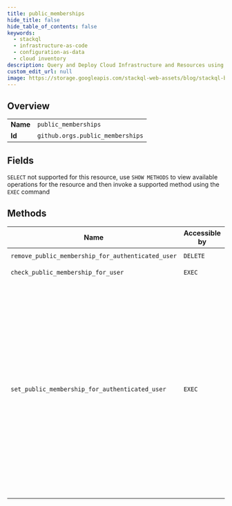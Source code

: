 ```yaml
---
title: public_memberships
hide_title: false
hide_table_of_contents: false
keywords:
  - stackql
  - infrastructure-as-code
  - configuration-as-data
  - cloud inventory
description: Query and Deploy Cloud Infrastructure and Resources using SQL
custom_edit_url: null
image: https://storage.googleapis.com/stackql-web-assets/blog/stackql-blog-post-featured-image.png
---
```

  
    

## Overview
<table><tbody>
<tr><td><b>Name</b></td><td><code>public_memberships</code></td></tr>
<tr><td><b>Id</b></td><td><code>github.orgs.public_memberships</code></td></tr>
</tbody></table>

## Fields
`SELECT` not supported for this resource, use `SHOW METHODS` to view available operations for the resource and then invoke a supported method using the `EXEC` command  
## Methods
| Name | Accessible by | Required Params | Description |
| ---- | ------------- | --------------- | ----------- |
| `remove_public_membership_for_authenticated_user` | `DELETE` | `org, username` |  |
| `check_public_membership_for_user` | `EXEC` | `org, username` |  |
| `set_public_membership_for_authenticated_user` | `EXEC` | `org, username` | The user can publicize their own membership. (A user cannot publicize the membership for another user.)<br /><br />Note that you'll need to set `Content-Length` to zero when calling out to this endpoint. For more information, see "[HTTP verbs](https://docs.github.com/rest/overview/resources-in-the-rest-api#http-verbs)." |

